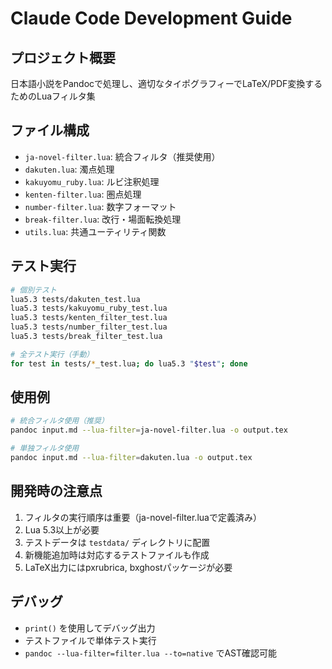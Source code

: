 # Claude Code Development Guide

## プロジェクト概要
日本語小説をPandocで処理し、適切なタイポグラフィーでLaTeX/PDF変換するためのLuaフィルタ集

## ファイル構成
- `ja-novel-filter.lua`: 統合フィルタ（推奨使用）
- `dakuten.lua`: 濁点処理
- `kakuyomu_ruby.lua`: ルビ注釈処理
- `kenten-filter.lua`: 圏点処理
- `number-filter.lua`: 数字フォーマット
- `break-filter.lua`: 改行・場面転換処理
- `utils.lua`: 共通ユーティリティ関数

## テスト実行
```bash
# 個別テスト
lua5.3 tests/dakuten_test.lua
lua5.3 tests/kakuyomu_ruby_test.lua
lua5.3 tests/kenten_filter_test.lua
lua5.3 tests/number_filter_test.lua
lua5.3 tests/break_filter_test.lua

# 全テスト実行（手動）
for test in tests/*_test.lua; do lua5.3 "$test"; done
```

## 使用例
```bash
# 統合フィルタ使用（推奨）
pandoc input.md --lua-filter=ja-novel-filter.lua -o output.tex

# 単独フィルタ使用
pandoc input.md --lua-filter=dakuten.lua -o output.tex
```

## 開発時の注意点
1. フィルタの実行順序は重要（ja-novel-filter.luaで定義済み）
2. Lua 5.3以上が必要
3. テストデータは `testdata/` ディレクトリに配置
4. 新機能追加時は対応するテストファイルも作成
5. LaTeX出力にはpxrubrica, bxghostパッケージが必要

## デバッグ
- `print()` を使用してデバッグ出力
- テストファイルで単体テスト実行
- `pandoc --lua-filter=filter.lua --to=native` でAST確認可能